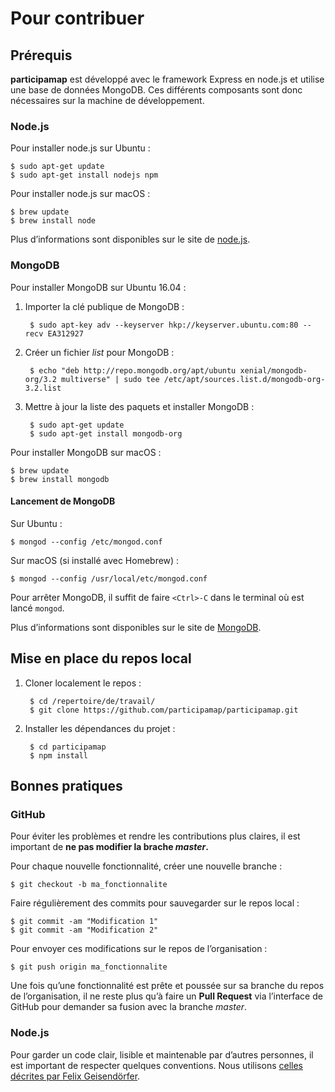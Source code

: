 # Pour contribuer

## Prérequis

**participamap** est développé avec le framework Express en node.js et utilise une base de données MongoDB. Ces différents composants sont donc nécessaires sur la machine de développement.

### Node.js

Pour installer node.js sur Ubuntu :

    $ sudo apt-get update
    $ sudo apt-get install nodejs npm

Pour installer node.js sur macOS :

    $ brew update
    $ brew install node

Plus d’informations sont disponibles sur le site de [node.js](https://nodejs.org/en/download/package-manager/).

### MongoDB

Pour installer MongoDB sur Ubuntu 16.04 :

1. Importer la clé publique de MongoDB :

        $ sudo apt-key adv --keyserver hkp://keyserver.ubuntu.com:80 --recv EA312927

2. Créer un fichier *list* pour MongoDB :

        $ echo "deb http://repo.mongodb.org/apt/ubuntu xenial/mongodb-org/3.2 multiverse" | sudo tee /etc/apt/sources.list.d/mongodb-org-3.2.list

3. Mettre à jour la liste des paquets et installer MongoDB :

        $ sudo apt-get update
        $ sudo apt-get install mongodb-org

Pour installer MongoDB sur macOS :

    $ brew update
    $ brew install mongodb

#### Lancement de MongoDB

Sur Ubuntu :

    $ mongod --config /etc/mongod.conf

Sur macOS (si installé avec Homebrew) :

    $ mongod --config /usr/local/etc/mongod.conf

Pour arrêter MongoDB, il suffit de faire `<Ctrl>-C` dans le terminal où est lancé `mongod`.

Plus d’informations sont disponibles sur le site de [MongoDB](https://docs.mongodb.com/manual/tutorial/).

## Mise en place du repos local

1. Cloner localement le repos :

        $ cd /repertoire/de/travail/
        $ git clone https://github.com/participamap/participamap.git

2. Installer les dépendances du projet :

        $ cd participamap
        $ npm install

## Bonnes pratiques

### GitHub

Pour éviter les problèmes et rendre les contributions plus claires, il est important de **ne pas modifier la brache *master*.**

Pour chaque nouvelle fonctionnalité, créer une nouvelle branche :

    $ git checkout -b ma_fonctionnalite

Faire régulièrement des commits pour sauvegarder sur le repos local :

    $ git commit -am "Modification 1"
    $ git commit -am "Modification 2"

Pour envoyer ces modifications sur le repos de l’organisation :

    $ git push origin ma_fonctionnalite

Une fois qu’une fonctionnalité est prête et poussée sur sa branche du repos de l’organisation, il ne reste plus qu’à faire un **Pull Request** via l’interface de GitHub pour demander sa fusion avec la branche *master*.

### Node.js

Pour garder un code clair, lisible et maintenable par d’autres personnes, il est important de respecter quelques conventions. Nous utilisons [celles décrites par Felix Geisendörfer](https://github.com/felixge/node-style-guide).
